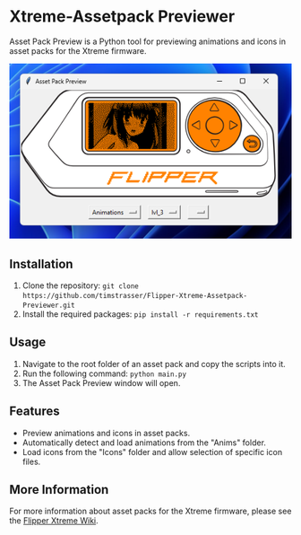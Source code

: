 # Xtreme-Assetpack Previewer

Asset Pack Preview is a Python tool for previewing animations and icons in asset packs for the Xtreme firmware.

<p align="center">
  <img src="screenshot.png">
</p>

## Installation

1. Clone the repository: `git clone https://github.com/timstrasser/Flipper-Xtreme-Assetpack-Previewer.git`
2. Install the required packages: `pip install -r requirements.txt`

## Usage

1. Navigate to the root folder of an asset pack and copy the scripts into it.
2. Run the following command: `python main.py`
3. The Asset Pack Preview window will open.

## Features

- Preview animations and icons in asset packs.
- Automatically detect and load animations from the "Anims" folder.
- Load icons from the "Icons" folder and allow selection of specific icon files.

## More Information

For more information about asset packs for the Xtreme firmware, please see the [Flipper Xtreme Wiki](https://github.com/ClaraCrazy/Flipper-Xtreme/wiki/Asset-Packs). 
